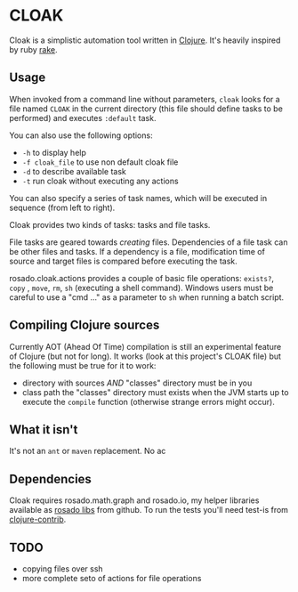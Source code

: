 # CLOAK #

Cloak is a simplistic automation tool written in [Clojure][]. It's heavily
inspired by ruby [rake][]. 

Usage
----------

When invoked from a command line without parameters, `cloak` looks for
a file named `CLOAK` in the current directory (this file should define
tasks to be performed) and executes `:default` task.

You can also use the following options:

* `-h` to display help
* `-f cloak_file` to use non default cloak file
* `-d` to describe available task
* `-t` run cloak without executing any actions

You can also specify a series of task names, which will be executed in
sequence (from left to right).

Cloak provides two kinds of tasks: tasks and file tasks. 

File tasks are geared towards *creating* files. Dependencies of a file
task can be other files and tasks. If a dependency is a file,
modification time of source and target files is compared before
executing the task. 

rosado.cloak.actions provides a couple of basic file operations:
`exists?`, `copy` , `move`, `rm`, `sh` (executing a shell
command). Windows users must be careful to use a "cmd ..." as a
parameter to `sh` when running a batch script.

Compiling Clojure sources
-------------------------

Currently AOT (Ahead Of Time) compilation is still an experimental
feature of Clojure (but not for long). It works (look at this
project's CLOAK file) but the following must be true for it to work:

* directory with sources *AND* "classes" directory must be in you
* class path the "classes" directory must exists when the JVM starts up to execute the `compile` function (otherwise strange errors might occur).

What it isn't
-------------

It's not an `ant` or `maven` replacement. No ac


Dependencies
------------

Cloak requires rosado.math.graph and rosado.io, my helper libraries
available as [rosado libs][mylibs] from github. To run the tests
you'll need test-is from [clojure-contrib][contrib].

TODO
----------

* copying files over ssh
* more complete seto of actions for file operations

[rake]:http://rake.rubyforge.org/
[mylibs]:http://github.com/...
[clojure]:http://clojure.org/
[contrib]:http://sourceforge.net/projects/clojure-contrib
